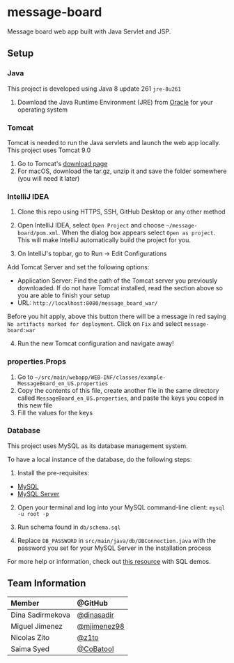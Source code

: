 # message-board

Message board web app built with Java Servlet and JSP.

## Setup

### Java

This project is developed using Java 8 update 261 `jre-8u261`

1. Download the Java Runtime Environment (JRE) from [Oracle](https://www.oracle.com/java/technologies/javase-jre8-downloads.html) 
for your operating system

### Tomcat

Tomcat is needed to run the Java servlets and launch the web app locally. This project uses Tomcat 9.0

1. Go to Tomcat's [download page](https://tomcat.apache.org/download-90.cgi)
2. For macOS, download the tar.gz, unzip it and save the folder somewhere (you will need it later)

### IntelliJ IDEA

1. Clone this repo using HTTPS, SSH, GitHub Desktop or any other method

2. Open IntelliJ IDEA, select `Open Project` and choose `~/message-board/pom.xml`. When the dialog box appears select 
`Open as project`. This will make IntelliJ automatically build the project for you.

3. On IntelliJ's topbar, go to Run -> Edit Configurations

Add Tomcat Server and set the following options:
- Application Server: Find the path of the Tomcat server you previously downloaded. If do not have Tomcat installed,
read the section above so you are able to finish your setup
- URL: `http://localhost:8080/message_board_war/`

Before you hit apply, above this button there will be a message in red saying `No artifacts marked for deployment`.
Click on `Fix` and select `message-board:war`

4. Run the new Tomcat configuration and navigate away!

### properties.Props

1. Go to `~/src/main/webapp/WEB-INF/classes/example-MessageBoard_en_US.properties`
2. Copy the contents of this file, create another file in the same directory called `MessageBoard_en_US.properties`, 
and paste the keys you coped in this new file
3. Fill the values for the keys

### Database

This project uses MySQL as its database management system.

To have a local instance of the database, do the following steps:

1. Install the pre-requisites:
- [MySQL](https://dev.mysql.com/doc/mysql-installation-excerpt/5.7/en/)
- [MySQL Server](https://dev.mysql.com/doc/mysql-installation-excerpt/5.7/en/)

2. Open your terminal and log into your MySQL command-line client: `mysql -u root -p`

3. Run schema found in `db/schema.sql`

4. Replace `DB_PASSWORD` in `src/main/java/db/DBConnection.java` with the password you set for your MySQL Server
in the installation process

For more help or information, check out [this resource](https://ladvien.com/data-analytics-mysql-localhost-setup/) 
with SQL demos.

## Team Information

| Member              | @GitHub                                              |
|:--------------------|:-----------------------------------------------------|
| Dina Sadirmekova    | [@dinasadir](https://github.com/dinasadir)           |
| Miguel Jimenez      | [@mjimenez98](https://github.com/mjimenez98)         |
| Nicolas Zito        | [@z1to](https://github.com/z1to)                     |
| Saima Syed          | [@CoBatool](https://github.com/CoBatool)             |